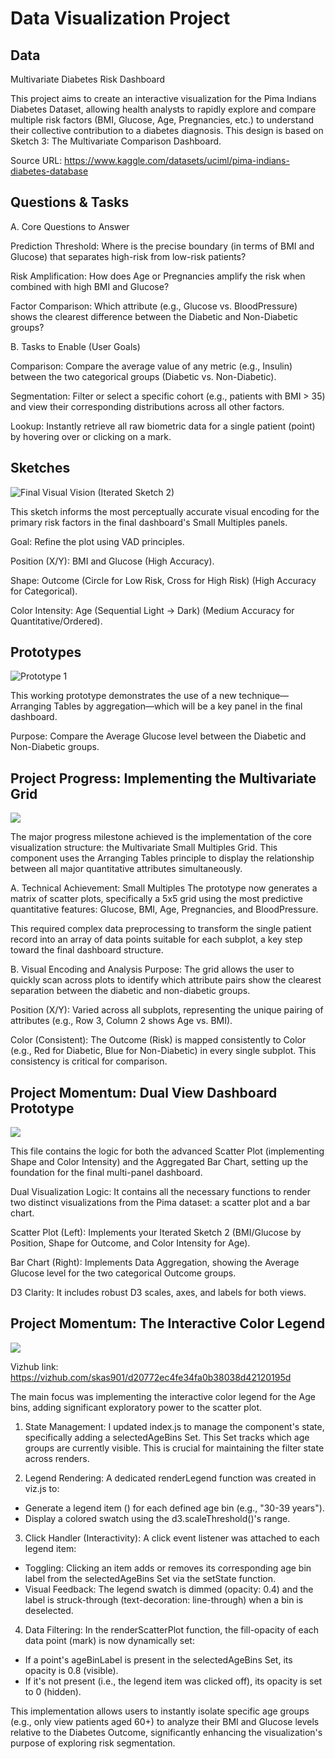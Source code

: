 # Data Visualization Project

## Data

Multivariate Diabetes Risk Dashboard

This project aims to create an interactive visualization for the Pima Indians Diabetes Dataset, allowing health analysts to rapidly explore and compare multiple risk factors (BMI, Glucose, Age, Pregnancies, etc.) to understand their collective contribution to a diabetes diagnosis. This design is based on Sketch 3: The Multivariate Comparison Dashboard.

Source URL: https://www.kaggle.com/datasets/uciml/pima-indians-diabetes-database

## Questions & Tasks

A. Core Questions to Answer

Prediction Threshold: Where is the precise boundary (in terms of BMI and Glucose) that separates high-risk from low-risk patients?

Risk Amplification: How does Age or Pregnancies amplify the risk when combined with high BMI and Glucose?

Factor Comparison: Which attribute (e.g., Glucose vs. BloodPressure) shows the clearest difference between the Diabetic and Non-Diabetic groups?

B. Tasks to Enable (User Goals)

Comparison: Compare the average value of any metric (e.g., Insulin) between the two categorical groups (Diabetic vs. Non-Diabetic).

Segmentation: Filter or select a specific cohort (e.g., patients with BMI > 35) and view their corresponding distributions across all other factors.

Lookup: Instantly retrieve all raw biometric data for a single patient (point) by hovering over or clicking on a mark.

## Sketches

![Final Visual Vision (Iterated Sketch 2)](https://github.com/skas901/dataviz-project-template-proposal/blob/master/iterated.png)

This sketch informs the most perceptually accurate visual encoding for the primary risk factors in the final dashboard's Small Multiples panels.

Goal: Refine the plot using VAD principles.

Position (X/Y): BMI and Glucose (High Accuracy).

Shape: Outcome (Circle for Low Risk, Cross for High Risk) (High Accuracy for Categorical).

Color Intensity: Age (Sequential Light → Dark) (Medium Accuracy for Quantitative/Ordered).


## Prototypes
![Prototype 1](https://github.com/skas901/dataviz-project-template-proposal/blob/master/Prototype.png)

This working prototype demonstrates the use of a new technique—Arranging Tables by aggregation—which will be a key panel in the final dashboard.

Purpose: Compare the Average Glucose level between the Diabetic and Non-Diabetic groups.

## Project Progress: Implementing the Multivariate Grid
![](https://github.com/skas901/dataviz-project-template-proposal/blob/master/Progress.png)

The major progress milestone achieved is the implementation of the core visualization structure: the Multivariate Small Multiples Grid. This component uses the Arranging Tables principle to display the relationship between all major quantitative attributes simultaneously.

A. Technical Achievement: Small Multiples
The prototype now generates a matrix of scatter plots, specifically a 5x5 grid using the most predictive quantitative features: Glucose, BMI, Age, Pregnancies, and BloodPressure.

This required complex data preprocessing to transform the single patient record into an array of data points suitable for each subplot, a key step toward the final dashboard structure.

B. Visual Encoding and Analysis
Purpose: The grid allows the user to quickly scan across plots to identify which attribute pairs show the clearest separation between the diabetic and non-diabetic groups.

Position (X/Y): Varied across all subplots, representing the unique pairing of attributes (e.g., Row 3, Column 2 shows Age vs. BMI).

Color (Consistent): The Outcome (Risk) is mapped consistently to Color (e.g., Red for Diabetic, Blue for Non-Diabetic) in every single subplot. This consistency is critical for comparison.

## Project Momentum: Dual View Dashboard Prototype
![](https://github.com/skas901/dataviz-project-template-proposal/blob/master/Momentum.png)

This file contains the logic for both the advanced Scatter Plot (implementing Shape and Color Intensity) and the Aggregated Bar Chart, setting up the foundation for the final multi-panel dashboard.

Dual Visualization Logic: It contains all the necessary functions to render two distinct visualizations from the Pima dataset: a scatter plot and a bar chart.

Scatter Plot (Left): Implements your Iterated Sketch 2 (BMI/Glucose by Position, Shape for Outcome, and Color Intensity for Age).

Bar Chart (Right): Implements Data Aggregation, showing the Average Glucose level for the two categorical Outcome groups.

D3 Clarity: It includes robust D3 scales, axes, and labels for both views.

## Project Momentum: The Interactive Color Legend
![](https://github.com/skas901/dataviz-project-template-proposal/blob/master/Momentum_2.png)

Vizhub link: https://vizhub.com/skas901/d20772ec4fe34fa0b38038d42120195d

The main focus was implementing the interactive color legend for the Age bins, adding significant exploratory power to the scatter plot.

1. State Management: I updated index.js to manage the component's state, specifically adding a selectedAgeBins Set. This Set tracks which age groups are currently visible. This is crucial for maintaining the filter state across renders.

2. Legend Rendering: A dedicated renderLegend function was created in viz.js to:

  * Generate a legend item (<g>) for each defined age bin (e.g., "30-39 years").
  * Display a colored swatch using the d3.scaleThreshold()'s range.

3. Click Handler (Interactivity): A click event listener was attached to each legend item:

  * Toggling: Clicking an item adds or removes its corresponding age bin label from the selectedAgeBins Set via the setState function.
  * Visual Feedback: The legend swatch is dimmed (opacity: 0.4) and the label is struck-through (text-decoration: line-through) when a bin is deselected.

4. Data Filtering: In the renderScatterPlot function, the fill-opacity of each data point (mark) is now dynamically set:

  * If a point's ageBinLabel is present in the selectedAgeBins Set, its opacity is 0.8 (visible).
  * If it's not present (i.e., the legend item was clicked off), its opacity is set to 0 (hidden).

This implementation allows users to instantly isolate specific age groups (e.g., only view patients aged 60+) to analyze their BMI and Glucose levels relative to the Diabetes Outcome, significantly enhancing the visualization's purpose of exploring risk segmentation.




